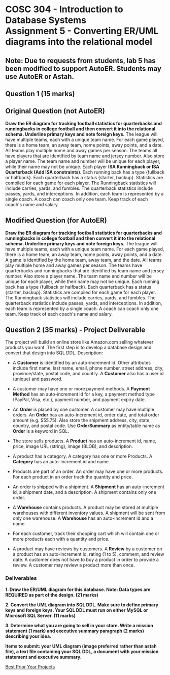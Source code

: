 # COSC 304 - Introduction to Database Systems<br>Assignment 5 - Converting ER/UML diagrams into the relational model

## Note: Due to requests from students, lab 5 has been modified to support AutoER. Students may use AutoER or Astah.

## Question 1 (15 marks)

## Original Question (not AutoER)

**Draw the ER diagram for tracking football statistics for quarterbacks and runningbacks in college football and then
convert it into the relational schema. Underline primary keys and note foreign keys.** The league will have multiple teams, each with a unique team name. For each game played, there is a home team, an away team, home points, away points, and a date. All teams play multiple home and away games per season. The teams all have players that are identified by team name and jersey number. Also store a player name. The team name and number will be unique for each player, while their name may not be unique. Each player **ISA Runningback or ISA Quarterback (Add ISA constraints)**. Each running back has a type {fullback or halfback}.  Each quarterback has a status {starter, backup}. Statistics are compiled for each game for each player.  The Runningback statistics will include carries, yards, and fumbles. The quarterback statistics include passes, yards, and interceptions. In addition, each team is represented by a single coach.  A coach can coach only one team. Keep track of each coach's name and salary.

## Modified Question (for AutoER)

**Draw the ER diagram for tracking football statistics for quarterbacks and runningbacks in college football and then
convert it into the relational schema. Underline primary keys and note foreign keys.** The league will have multiple teams, each with a unique team name. For each game played, there is a home team, an away team, home points, away points, and a date. A game is identified by the home team, away team, and the date. All teams play multiple home and away games per season. The teams have quarterbacks and runningbacks that are identified by team name and jersey number. Also store a player name. The team name and number will be unique for each player, while their name may not be unique. Each running back has a type {fullback or halfback}.  Each quarterback has a status {starter, backup}. Statistics are compiled for each game for each player.  The Runningback statistics will include carries, yards, and fumbles. The quarterback statistics include passes, yards, and interceptions. In addition, each team is represented by a single coach.  A coach can coach only one team. Keep track of each coach's name and salary.

## Question 2 (35 marks) - Project Deliverable

The project will build an online store like Amazon.com selling whatever products you want. The first step is to develop a database design and convert that design into SQL DDL. Description:

- A <strong>Customer</strong> is identified by an auto-increment id. Other attributes include first name, last name, email, phone number, street address, city, province/state, postal code, and country. A <strong>Customer</strong> also has a user id (unique) and password.

- A customer may have one or more payment methods. A <strong>Payment Method</strong> has an auto-increment id for a key, a payment method type (PayPal, Visa, etc.), payment number, and payment expiry date.

- An <strong>Order</strong> is placed by one customer. A customer may have multiple orders. An <strong>Order</strong> has an auto-increment id, order date, and total order amount (e.g. $55.75). Also store the shipment address, city, state, country, and postal code. Use <strong>OrderSummary</strong> as entity/table name as <strong>Order</strong> is a keyword in SQL.

- The store sells products. A <strong>Product</strong> has an auto-increment id, name, price, image URL (string), image (BLOB), and description.

- A product has a category. A category has one or more Products. A <strong>Category</strong> has an auto-increment id and name.

- Products are part of an order. An order may have one or more products. For each product in an order track the quantity and price.

- An order is shipped with a shipment. A <strong>Shipment</strong> has an auto-increment id, a shipment date, and a description. A shipment contains only one order.

- A <strong>Warehouse</strong> contains products. A product may be stored at multiple warehouses with different inventory values. A shipment will be sent from only one warehouse. A <strong>Warehouse</strong> has an auto-increment id and a name.

- For each customer, track their shopping cart which will contain one or more products each with a quantity and price.

- A product may have reviews by customers. A <strong>Review</strong> by a customer on a product has an auto-increment id, rating (1 to 5), comment, and review date. A customer does not have to buy a product in order to provide a review. A customer may review a product more than once.

### Deliverables

**1. Draw the ER/UML diagram for this database. Note: Data types are REQUIRED as part of the design. (21 marks)**

**2. Convert the UML diagram into SQL DDL. Make sure to define primary keys and foreign keys. Your SQL DDL must run on either MySQL or Microsoft SQL Server. (11 marks)**

**3. Determine what you are going to sell in your store. Write a mission statement (1 mark) and executive summary paragraph (2 marks) describing your idea.**

**Items to submit: your UML diagram (image preferred rather than astah file), a text file containing your SQL DDL, a document with your mission statement and executive summary.**

[Best Prior Year Projects](https://people.ok.ubc.ca/rlawrenc/teaching/304/Project/index.html)



